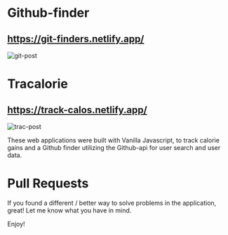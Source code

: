 # Github-finder
## https://git-finders.netlify.app/

![git-post](https://user-images.githubusercontent.com/67347117/89110664-b2a6d800-d412-11ea-94f8-51acce5e24d6.jpg)

# Tracalorie
## https://track-calos.netlify.app/

![trac-post](https://user-images.githubusercontent.com/67347117/89110708-f1d52900-d412-11ea-83c2-083c6ab0e996.jpg)


These web applications were built with Vanilla Javascript, to track calorie gains and a Github finder utilizing the Github-api for user search and user data.


# Pull Requests
If you found a different / better way to solve problems in the application, great! Let me know what you have in mind.

Enjoy!

